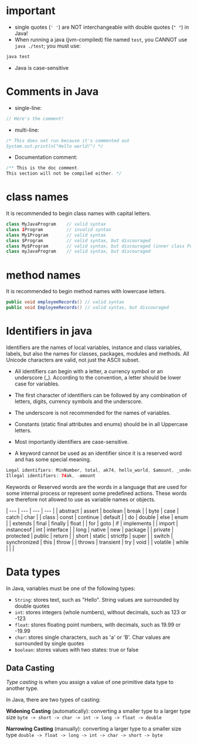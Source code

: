 # important
- single quotes (`' '`) are NOT interchangeable with double quotes (`" "`) in Java!
- When running a java (jvm-compiled) file named `test`, you CANNOT use `java ./test`; you must use:
```java
java test
```

- Java is case-sensitive

# Comments in Java
- single-line: 
```java
// Here's the comment!
```

- multi-line:
```java
/* This does not run because it's commented out
System.out.println("Hello world!") */
```

- Documentation comment:
```java
/** This is the doc comment.
This section will not be compiled either. */
```

# class names
It is recommended to begin class names with capital letters.

```java
class MyJavaProgram    // valid syntax
class 1Program         // invalid syntax
class My1Program       // valid syntax
class $Program         // valid syntax, but discouraged
class My$Program       // valid syntax, but discouraged (inner class Program inside the class My)
class myJavaProgram    // valid syntax, but discouraged
```

# method names
It is recommended to begin method names with lowercase letters.
```java
public void employeeRecords() // valid syntax
public void EmployeeRecords() // valid syntax, but discouraged
```

# Identifiers in java

Identifiers are the names of local variables, instance and class variables, labels, but also the names for classes, packages, modules and methods. 
All Unicode characters are valid, not just the ASCII subset. 

- All identifiers can begin with a letter, a currency symbol or an underscore (\_). According to the convention, a letter should be lower case for variables.

- The first character of identifiers can be followed by any combination of letters, digits, currency symbols and the underscore. 
- The underscore is not recommended for the names of variables. 
- Constants (static final attributes and enums) should be in all Uppercase letters.

- Most importantly identifiers are case-sensitive.

- A keyword cannot be used as an identifier since it is a reserved word and has some special meaning.


```java
Legal identifiers: MinNumber, total, ak74, hello_world, $amount, _under_value
Illegal identifiers: 74ak, -amount
```

Keywords or Reserved words are the words in a language that are used for some internal process or represent some predefined actions.
These words are therefore not allowed to use as variable names or objects.

| ---       | ---          | ---      | ---        |
| abstract	| assert	     | boolean	| break      |
| byte	    | case	       | catch    |	char       |
| class	    | const	       | continue |	default    |
| do	      | double       | else	    | enum       |
| extends	  | final	       | finally	| float      |
| for	      | goto	       | if	      | implements | 
| import    | instanceof   | int	    | interface  | 
| long	    | native	     | new	    | package    |
| private	  | protected	   | public	  | return     |
| short	    | static	     | strictfp	| super      |
| switch	  | synchronized | this	    | throw      |
| throws	  | transient	   | try	    | void       |
| volatile	| while        |          |            | 

# Data types
In Java, variables must be one of the following types:

+ `String`: stores text, such as "Hello". String values are surrounded by double quotes
+ `int`: stores integers (whole numbers), without decimals, such as 123 or -123
+ `float`: stores floating point numbers, with decimals, such as 19.99 or -19.99
+ `char`: stores single characters, such as 'a' or 'B'. Char values are surrounded by single quotes
+ `boolean`: stores values with two states: true or false


## Data Casting

*Type casting* is when you assign a value of one primitive data type to another type.

In Java, there are two types of casting:

**Widening Casting** (automatically): converting a smaller type to a larger type size
`byte -> short -> char -> int -> long -> float -> double`

**Narrowing Casting** (manually): converting a larger type to a smaller size type
`double -> float -> long -> int -> char -> short -> byte`
